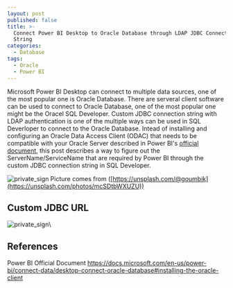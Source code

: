 ```yaml
---
layout: post
published: false
title: >-
  Connect Power BI Desktop to Oracle Database through LDAP JDBC Connection
  String
categories:
  - Database
tags:
  - Oracle
  - Power BI
---
```

Microsoft Power BI Desktop can connect to multiple data sources, one of the most popular one is Oracle Database. There are serveral client software can be used to connect to Oracle Database, one of the most popular one might be the Oracel SQL Developer. Custom JDBC connection string with LDAP authentication is one of the multiple ways can be used in SQL Deverloper to connect to the Oracle Database. Intead of installing and configuring an Oracle Data Access Client (ODAC) that needs to be compatible with your Oracle Server described in Power BI's [official document](https://docs.microsoft.com/en-us/power-bi/connect-data/desktop-connect-oracle-database#installing-the-oracle-client), this post describes a way to figure out the ServerName/ServiceName that are required by Power BI through the custom JDBC connection string in SQL Developer.  

<!--more-->

![private_sign]({{site.baseurl}}/img/post/dashboard.jpg)
Picture comes from ([https://unsplash.com/@goumbik](https://unsplash.com/photos/mcSDtbWXUZU))

## Custom JDBC URL

![private_sign]({{site.baseurl}}/img/post/sql_developer01.PNG)\


## References
Power BI Official Document
https://docs.microsoft.com/en-us/power-bi/connect-data/desktop-connect-oracle-database#installing-the-oracle-client

